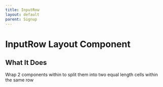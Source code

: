 ```yaml
---
title: InputRow
layout: default
parent: Signup
---
```


# InputRow Layout Component


## What It Does

Wrap 2 components within to split them into two equal length cells within the same row


